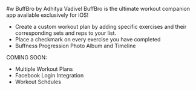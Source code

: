 #w BuffBro by Adhitya Vadivel
BuffBro is the ultimate workout companion app available exclusively for iOS!
- Create a custom workout plan by adding specific exercises and their corresponding sets and reps to your list.
- Place a checkmark on every exercise you have completed
- Buffness Progression Photo Album and Timeline


COMING SOON:
- Multiple Workout Plans
- Facebook Login Integration
- Workout Schdules
